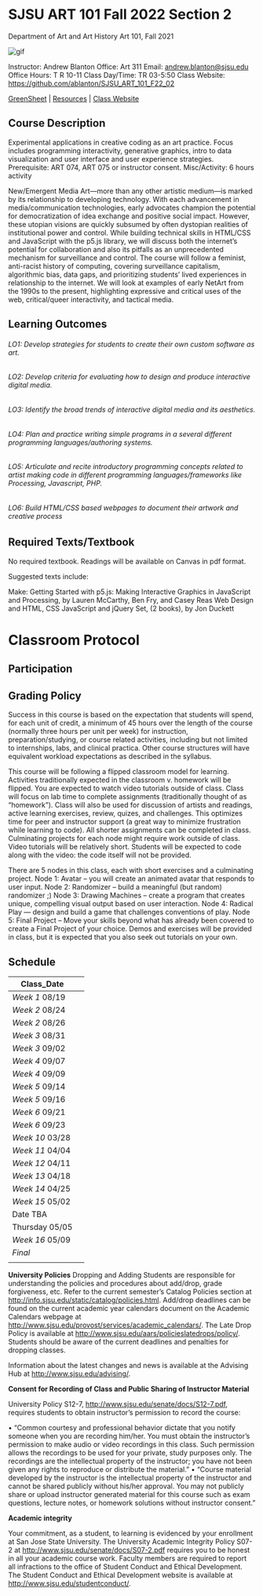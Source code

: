 **SJSU ART 101 Fall 2022 Section 2**
======================
Department of Art and Art History
Art 101, Fall 2021

![gif](https://i.imgur.com/pS5lIDd.gif)

Instructor: Andrew Blanton
Office: Art 311
Email: andrew.blanton@sjsu.edu
Office Hours: T R 10-11
Class Day/Time: TR 03-5:50
Class Website: https://github.com/ablanton/SJSU_ART_101_F22_02

[GreenSheet](https://github.com/ablanton/SJSU_Art_101_F22_02/blob/master/GREENSHEET.md)
| [Resources](https://github.com/ablanton/SJSU_Art_101_F22_02/blob/master/RESOURCES.md)
| [Class Website](https://github.com/ablanton/SJSU_Art_101_F22_02)

Course Description
------------------
Experimental applications in creative coding as an art practice. Focus includes programming interactivity, generative graphics, intro to data visualization and user interface and user experience strategies. Prerequisite: ART 074, ART 075 or instructor consent. Misc/Activity: 6 hours activity

New/Emergent Media Art—more than any other artistic medium—is marked by its relationship to developing technology. With each advancement in media/communication technologies, early advocates champion the potential for democratization of idea exchange and positive social impact. However, these utopian visions are quickly subsumed by often dystopian realities of institutional power and control.  While building technical skills in HTML/CSS and JavaScript with the p5.js library, we will discuss both the internet’s potential for collaboration and also its pitfalls as an unprecedented mechanism for surveillance and control. The course will follow a feminist, anti-racist history of computing, covering surveillance capitalism, algorithmic bias, data gaps, and prioritizing students’ lived experiences in relationship to the internet. We will look at examples of early NetArt from the 1990s to the present, highlighting expressive and critical uses of the web, critical/queer interactivity, and tactical media.


Learning Outcomes
-----------------

###### LO1: Develop strategies for students to create their own custom software as art. 
###### LO2: Develop criteria for evaluating how to design and produce interactive digital media. 
###### LO3: Identify the broad trends of interactive digital media and its aesthetics. 
###### LO4: Plan and practice writing simple programs in a several different programming languages/authoring systems.
###### LO5: Articulate and recite introductory programming concepts related to artist making code in different programming languages/frameworks like Processing, Javascript, PHP.
###### LO6: Build HTML/CSS based webpages to document their artwork and creative process

Required Texts/Textbook
--------
No required textbook. Readings will be available on Canvas in pdf format.

Suggested texts include:

Make: Getting Started with p5.js: Making Interactive Graphics in JavaScript and Processing, by Lauren McCarthy, Ben Fry, and Casey Reas
Web Design and HTML, CSS JavaScript and jQuery Set, (2 books), by Jon Duckett

Classroom Protocol
==================

Participation
-------------



Grading Policy
--------------

Success in this course is based on the expectation that students will spend, for each unit of credit, a minimum of 45 hours over the length of the course (normally three hours per unit per week) for instruction, preparation/studying, or course related activities, including but not limited to internships, labs, and clinical practica. Other course structures will have equivalent workload expectations as described in the syllabus.

This course will be following a flipped classroom model for learning. Activities traditionally expected in the classroom v. homework will be flipped. You are expected to watch video tutorials outside of class. Class will focus on lab time to complete assignments (traditionally thought of as “homework”). Class will also be used for discussion of artists and readings, active learning exercises, review, quizes, and challenges.  This optimizes time for peer and instructor support (a great way to minimize frustration while learning to code). All shorter assignments can be completed in class. Culminating projects for each node might require work outside of class. Video tutorials will be relatively short. Students will be expected to code along with the video: the code itself will not be provided. 

There are 5 nodes in this class, each with short exercises and a culminating project.
Node 1: Avatar – you will create an animated avatar that responds to user input.
Node 2: Randomizer – build a meaningful (but random) randomizer ;)
Node 3: Drawing Machines – create a program that creates unique, compelling visual output based on user interaction.
Node 4: Radical Play — design and build a game that challenges conventions of play. 
Node 5: Final Project – Move your skills beyond what has already been covered to create a Final Project of your choice. Demos and exercises will be provided in class, but it is expected that you also seek out tutorials on your own.


Schedule
--------

| Class_Date          |                                                                                                                                                                        |
| ------------------- |----------------------------------------------------------------------------------------------------------------------------------------------------------------------|
| *Week 1* 08/19      |  |
| *Week 2* 08/24      |  |
| *Week 2* 08/26      |  |
| *Week 3* 08/31      |  |
| *Week 3* 09/02      |  |
| *Week 4* 09/07      |  |
| *Week 4* 09/09      |  |
| *Week 5* 09/14      |  |
| *Week 5* 09/16      |  |
| *Week 6* 09/21      |  |
| *Week 6* 09/23      |  |
| *Week 10* 03/28     |  |
| *Week 11* 04/04     |  |
| *Week 12* 04/11     |  |
| *Week 13* 04/18     |  |
| *Week 14* 04/25     |  |
| *Week 15* 05/02     |  |
| Date TBA            |  |
| Thursday 05/05      |  |
| *Week 16* 05/09     |  |
| *Final*             |  |
|                  |  |

**University Policies**
Dropping and Adding
Students are responsible for understanding the policies and procedures about add/drop, grade forgiveness, etc.  Refer to the current semester’s Catalog Policies section at http://info.sjsu.edu/static/catalog/policies.html.  Add/drop deadlines can be found on the current academic year calendars document on the Academic Calendars webpage at http://www.sjsu.edu/provost/services/academic_calendars/.  The Late Drop Policy is available at http://www.sjsu.edu/aars/policieslatedrops/policy/. Students should be aware of the current deadlines and penalties for dropping classes. 

Information about the latest changes and news is available at the Advising Hub at http://www.sjsu.edu/advising/.

**Consent for Recording of Class and Public Sharing of Instructor Material**

University Policy S12-7, http://www.sjsu.edu/senate/docs/S12-7.pdf, requires students to obtain instructor’s permission to record the course:

•	“Common courtesy and professional behavior dictate that you notify someone when you are recording him/her. You must obtain the instructor’s permission to make audio or video recordings in this class. Such permission allows the recordings to be used for your private, study purposes only. The recordings are the intellectual property of the instructor; you have not been given any rights to reproduce or distribute the material.” 
•	“Course material developed by the instructor is the intellectual property of the instructor and cannot be shared publicly without his/her approval. You may not publicly share or upload instructor generated material for this course such as exam questions, lecture notes, or homework solutions without instructor consent.”

**Academic integrity**

Your commitment, as a student, to learning is evidenced by your enrollment at San Jose State University.  The University Academic Integrity Policy S07-2 at http://www.sjsu.edu/senate/docs/S07-2.pdf requires you to be honest in all your academic course work. Faculty members are required to report all infractions to the office of Student Conduct and Ethical Development. The Student Conduct and Ethical Development website is available at http://www.sjsu.edu/studentconduct/. 

